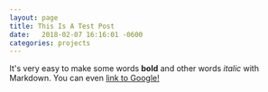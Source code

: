 ```yaml
---
layout: page
title: This Is A Test Post
date:   2018-02-07 16:16:01 -0600
categories: projects
---
```


It's very easy to make some words **bold** and other words *italic* with Markdown. You can even [link to Google!](http://google.com)
